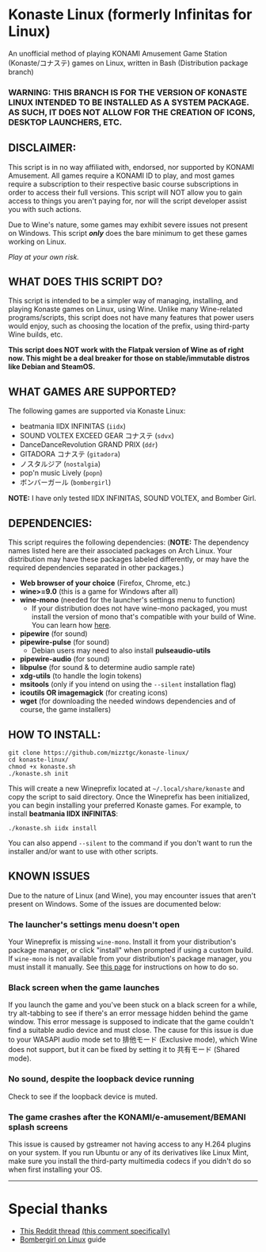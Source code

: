# Konaste Linux (formerly Infinitas for Linux)
An unofficial method of playing KONAMI Amusement Game Station (Konaste/コナステ) games on Linux, written in Bash (Distribution package branch)

### **WARNING: THIS BRANCH IS FOR THE VERSION OF KONASTE LINUX INTENDED TO BE INSTALLED AS A SYSTEM PACKAGE. AS SUCH, IT DOES NOT ALLOW FOR THE CREATION OF ICONS, DESKTOP LAUNCHERS, ETC.**

## DISCLAIMER:

This script is in no way affiliated with, endorsed, nor supported by KONAMI Amusement. All games require a KONAMI ID to play, and most games require a subscription to their respective basic course subscriptions in order to access their full versions. This script will NOT allow you to gain access to things you aren't paying for, nor will the script developer assist you with such actions.

Due to Wine's nature, some games may exhibit severe issues not present on Windows. This script ***only*** does the bare minimum to get these games working on Linux.

*Play at your own risk.*

## WHAT DOES THIS SCRIPT DO?

This script is intended to be a simpler way of managing, installing, and playing Konaste games on Linux, using Wine. Unlike many Wine-related programs/scripts, this script does not have many features that power users would enjoy, such as choosing the location of the prefix, using third-party Wine builds, etc.

**This script does NOT work with the Flatpak version of Wine as of right now. This might be a deal breaker for those on stable/immutable distros like Debian and SteamOS.**

## WHAT GAMES ARE SUPPORTED?

The following games are supported via Konaste Linux:

* beatmania IIDX INFINITAS (`iidx`)
* SOUND VOLTEX EXCEED GEAR コナステ (`sdvx`)
* DanceDanceRevolution GRAND PRIX (`ddr`)
* GITADORA コナステ (`gitadora`)
* ノスタルジア (`nostalgia`)
* pop'n music Lively (`popn`)
* ボンバーガール (`bombergirl`)

**NOTE:** I have only tested IIDX INFINITAS, SOUND VOLTEX, and Bomber Girl.

## DEPENDENCIES:

This script requires the following dependencies: (**NOTE:** The dependency names listed here are their associated packages on Arch Linux. Your distribution may have these packages labeled differently, or may have the required dependencies separated in other packages.)

* **Web browser of your choice** (Firefox, Chrome, etc.)
* **wine>=9.0** (this is a game for Windows after all)
* **wine-mono** (needed for the launcher's settings menu to function)
  * If your distribution does not have wine-mono packaged, you must install the version of mono that's compatible with your build of Wine. You can learn how [here](https://gitlab.winehq.org/wine/wine/-/wikis/Wine-Mono).
* **pipewire** (for sound)
* **pipewire-pulse** (for sound)
  * Debian users may need to also install **pulseaudio-utils**
* **pipewire-audio** (for sound)
* **libpulse** (for sound & to determine audio sample rate)
* **xdg-utils** (to handle the login tokens)
* **msitools** (only if you intend on using the `--silent` installation flag)
* **icoutils OR imagemagick** (for creating icons)
* **wget** (for downloading the needed windows dependencies and of course, the game installers)

## HOW TO INSTALL:
```
git clone https://github.com/mizztgc/konaste-linux/
cd konaste-linux/
chmod +x konaste.sh
./konaste.sh init
```

This will create a new Wineprefix located at `~/.local/share/konaste` and copy the script to said directory.
Once the Wineprefix has been initialized, you can begin installing your preferred Konaste games. For example, to install **beatmania IIDX INFINITAS**:
```
./konaste.sh iidx install
```
You can also append `--silent` to the command if you don't want to run the installer and/or want to use with other scripts.

## KNOWN ISSUES
Due to the nature of Linux (and Wine), you may encounter issues that aren't present on Windows. Some of the issues are documented below:

### The launcher's settings menu doesn't open
Your Wineprefix is missing `wine-mono`. Install it from your distribution's package manager, or click "install" when prompted if using a custom build. If `wine-mono` is not available from your distribution's package manager, you must install it manually. See [this page](https://gitlab.winehq.org/wine/wine/-/wikis/Wine-Mono) for instructions on how to do so.

### Black screen when the game launches
If you launch the game and you've been stuck on a black screen for a while, try alt-tabbing to see if there's an error message hidden behind the game window. This error message is supposed to indicate that the game couldn't find a suitable audio device and must close. The cause for this issue is due to your WASAPI audio mode set to 排他モード (Exclusive mode), which Wine does not support, but it can be fixed by setting it to 共有モード (Shared mode).

### No sound, despite the loopback device running
Check to see if the loopback device is muted.

### The game crashes after the KONAMI/e-amusement/BEMANI splash screens
This issue is caused by gstreamer not having access to any H.264 plugins on your system. If you run Ubuntu or any of its derivatives like Linux Mint, make sure you install the third-party multimedia codecs if you didn't do so when first installing your OS.

***
# Special thanks
* [This Reddit thread](https://www.reddit.com/r/bemani/comments/yardc2/anyone_run_their_konasute_infinitas_sdvx_etc/) [(this comment specifically)](https://www.reddit.com/r/bemani/comments/yardc2/comment/ke5z7mi/)
* [Bombergirl on Linux](https://rentry.org/bombergirl-linux) guide
